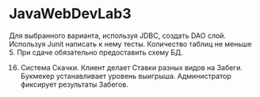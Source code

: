 # JavaWebDevLab3

Для выбранного варианта, используя JDBC,  создать DAO слой. Используя Junit написать к нему тесты. Количество таблиц не меньше 5. При сдаче обязательно предоставить схему БД.

16. Система Скачки. Клиент делает Ставки разных видов на Забеги. Букмекер устанавливает уровень выигрыша. Администратор фиксирует результаты Забегов.
